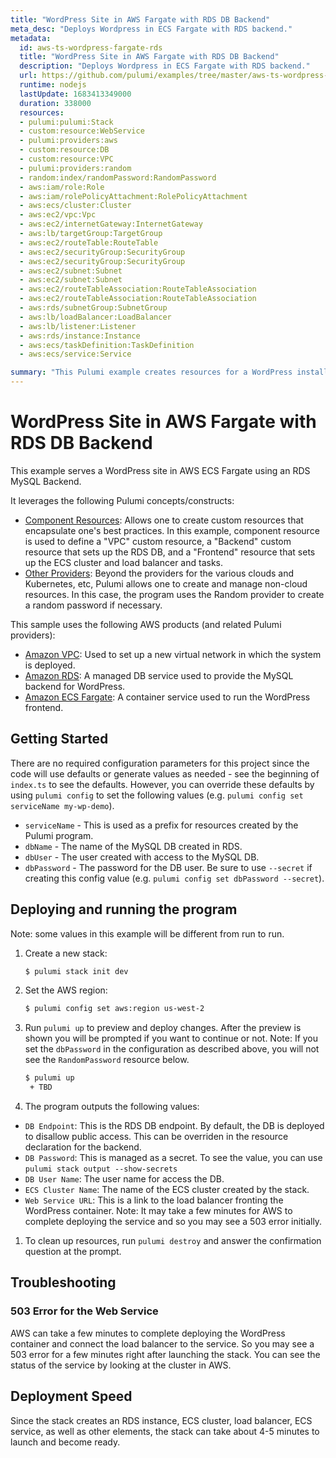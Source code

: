 ```yaml
---
title: "WordPress Site in AWS Fargate with RDS DB Backend"
meta_desc: "Deploys Wordpress in ECS Fargate with RDS backend."
metadata:
  id: aws-ts-wordpress-fargate-rds
  title: "WordPress Site in AWS Fargate with RDS DB Backend"
  description: "Deploys Wordpress in ECS Fargate with RDS backend."
  url: https://github.com/pulumi/examples/tree/master/aws-ts-wordpress-fargate-rds
  runtime: nodejs
  lastUpdate: 1683413349000
  duration: 338000
  resources:
  - pulumi:pulumi:Stack
  - custom:resource:WebService
  - pulumi:providers:aws
  - custom:resource:DB
  - custom:resource:VPC
  - pulumi:providers:random
  - random:index/randomPassword:RandomPassword
  - aws:iam/role:Role
  - aws:iam/rolePolicyAttachment:RolePolicyAttachment
  - aws:ecs/cluster:Cluster
  - aws:ec2/vpc:Vpc
  - aws:ec2/internetGateway:InternetGateway
  - aws:lb/targetGroup:TargetGroup
  - aws:ec2/routeTable:RouteTable
  - aws:ec2/securityGroup:SecurityGroup
  - aws:ec2/securityGroup:SecurityGroup
  - aws:ec2/subnet:Subnet
  - aws:ec2/subnet:Subnet
  - aws:ec2/routeTableAssociation:RouteTableAssociation
  - aws:ec2/routeTableAssociation:RouteTableAssociation
  - aws:rds/subnetGroup:SubnetGroup
  - aws:lb/loadBalancer:LoadBalancer
  - aws:lb/listener:Listener
  - aws:rds/instance:Instance
  - aws:ecs/taskDefinition:TaskDefinition
  - aws:ecs/service:Service

summary: "This Pulumi example creates resources for a WordPress installation on AWS using TypeScript. It uses Docker Fargate for the WordPress containers and Amazon Relational Database Service (RDS) for the MySQL database. This demonstrates how to use Pulumi to build a fully-managed web application stack on Amazon Web Services, allowing easy deployment and update of web-based applications. It uses AWS and TypeScript to serve a general cloud-computing use case."
---
```


# WordPress Site in AWS Fargate with RDS DB Backend

This example serves a WordPress site in AWS ECS Fargate using an RDS MySQL Backend.

It leverages the following Pulumi concepts/constructs:

- [Component Resources](https://www.pulumi.com/docs/intro/concepts/programming-model/#components): Allows one to create custom resources that encapsulate one's best practices. In this example, component resource is used to define a "VPC" custom resource, a "Backend" custom resource that sets up the RDS DB, and a "Frontend" resource that sets up the ECS cluster and load balancer and tasks.
- [Other Providers](https://www.pulumi.com/docs/reference/pkg/): Beyond the providers for the various clouds and Kubernetes, etc, Pulumi allows one to create and manage non-cloud resources. In this case, the program uses the Random provider to create a random password if necessary.

This sample uses the following AWS products (and related Pulumi providers):

- [Amazon VPC](https://aws.amazon.com/vpc): Used to set up a new virtual network in which the system is deployed.
- [Amazon RDS](https://aws.amazon.com/rds): A managed DB service used to provide the MySQL backend for WordPress.
- [Amazon ECS Fargate](https://aws.amazon.com/fargate): A container service used to run the WordPress frontend.

## Getting Started

There are no required configuration parameters for this project since the code will use defaults or generate values as needed - see the beginning of `index.ts` to see the defaults.
However, you can override these defaults by using `pulumi config` to set the following values (e.g. `pulumi config set serviceName my-wp-demo`).

- `serviceName` - This is used as a prefix for resources created by the Pulumi program.
- `dbName` - The name of the MySQL DB created in RDS.
- `dbUser` - The user created with access to the MySQL DB.
- `dbPassword` - The password for the DB user. Be sure to use `--secret` if creating this config value (e.g. `pulumi config set dbPassword --secret`).

## Deploying and running the program

Note: some values in this example will be different from run to run.

1. Create a new stack:

   ```bash
   $ pulumi stack init dev
   ```

1. Set the AWS region:

   ```bash
   $ pulumi config set aws:region us-west-2
   ```

1. Run `pulumi up` to preview and deploy changes. After the preview is shown you will be
   prompted if you want to continue or not. Note: If you set the `dbPassword` in the configuration as described above, you will not see the `RandomPassword` resource below.

   ```bash
   $ pulumi up
    + TBD

   ```

1. The program outputs the following values:

- `DB Endpoint`: This is the RDS DB endpoint. By default, the DB is deployed to disallow public access. This can be overriden in the resource declaration for the backend.
- `DB Password`: This is managed as a secret. To see the value, you can use `pulumi stack output --show-secrets`
- `DB User Name`: The user name for access the DB.
- `ECS Cluster Name`: The name of the ECS cluster created by the stack.
- `Web Service URL`: This is a link to the load balancer fronting the WordPress container. Note: It may take a few minutes for AWS to complete deploying the service and so you may see a 503 error initially.

1. To clean up resources, run `pulumi destroy` and answer the confirmation question at the prompt.

## Troubleshooting

### 503 Error for the Web Service

AWS can take a few minutes to complete deploying the WordPress container and connect the load balancer to the service. So you may see a 503 error for a few minutes right after launching the stack. You can see the status of the service by looking at the cluster in AWS.

## Deployment Speed

Since the stack creates an RDS instance, ECS cluster, load balancer, ECS service, as well as other elements, the stack can take about 4-5 minutes to launch and become ready.

